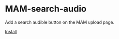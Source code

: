 # MAM-search-audio

Add a search audible button on the MAM upload page.

[Install](https://github.com/theothersophie/MAM-search-audio/raw/main/search_audible.user.js)
